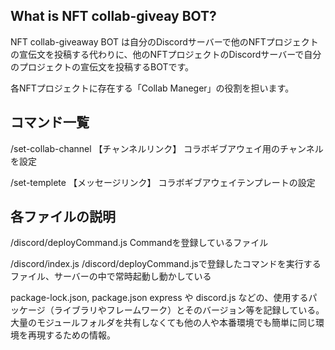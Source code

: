 ## What is NFT collab-giveay BOT?

NFT collab-giveaway BOT は自分のDiscordサーバーで他のNFTプロジェクトの宣伝文を投稿する代わりに、他のNFTプロジェクトのDiscordサーバーで自分のプロジェクトの宣伝文を投稿するBOTです。

各NFTプロジェクトに存在する「Collab Maneger」の役割を担います。


## コマンド一覧

/set-collab-channel 【チャンネルリンク】
コラボギブアウェイ用のチャンネルを設定


/set-templete 【メッセージリンク】
コラボギブアウェイテンプレートの設定


## 各ファイルの説明
/discord/deployCommand.js  Commandを登録しているファイル

/discord/index.js          /discord/deployCommand.jsで登録したコマンドを実行するファイル、サーバーの中で常時起動し動かしている


package-lock.json, package.json    express や discord.js などの、使用するパッケージ（ライブラリやフレームワーク）とそのバージョン等を記録している。大量のモジュールフォルダを共有しなくても他の人や本番環境でも簡単に同じ環境を再現するための情報。
